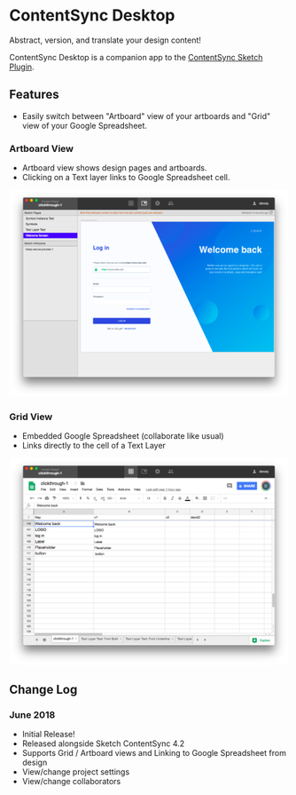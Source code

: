 # ContentSync Desktop
Abstract, version, and translate your design content! 

ContentSync Desktop is a companion app to the [ContentSync Sketch Plugin](https://github.com/contentsync/SketchContentSync).

## Features
+ Easily switch between "Artboard" view of your artboards and "Grid" view of your Google Spreadsheet.

### Artboard View

+ Artboard view shows design pages and artboards.
+ Clicking on a Text layer links to Google Spreadsheet cell.

![Artboard View](./docs/images/artboard-view.png)


### Grid View

+ Embedded Google Spreadsheet (collaborate like usual)
+ Links directly to the cell of a Text Layer

![Grid View](./docs/images/grid-view.png)


## Change Log

### June 2018

+ Initial Release!
+ Released alongside Sketch ContentSync 4.2
+ Supports Grid / Artboard views and Linking to Google Spreadsheet from design
+ View/change project settings
+ View/change collaborators
